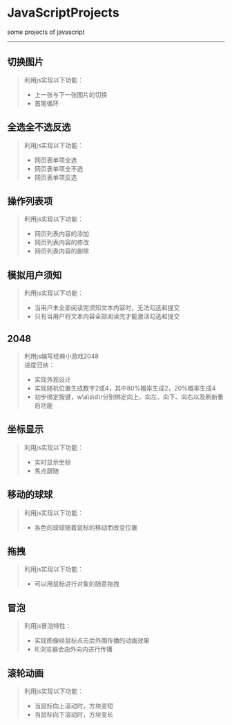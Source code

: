 # JavaScriptProjects
some projects of  javascript
***
## 切换图片
> 利用js实现以下功能：
> * 上一张与下一张图片的切换
> * 首尾循环
## 全选全不选反选
> 利用js实现以下功能：   
> * 网页表单项全选
> * 网页表单项全不选
> * 网页表单项反选
## 操作列表项
> 利用js实现以下功能：   
> * 网页列表内容的添加
> * 网页列表内容的修改
> * 网页列表内容的删除
## 模拟用户须知
> 利用js实现以下功能：   
> * 当用户未全部阅读完须知文本内容时，无法勾选和提交   
> * 只有当用户将文本内容全部阅读完才能激活勾选和提交
## 2048
> 利用js编写经典小游戏2048   
> 进度归纳：
> * 实现外观设计
> * 实现随机位置生成数字2或4，其中80%概率生成2，20%概率生成4
> * 初步绑定按键，w\a\s\d\r分别绑定向上、向左、向下、向右以及刷新重启功能
## 坐标显示
> 利用js实现以下功能：  
> * 实时显示坐标  
> * 焦点跟随
## 移动的球球
> 利用js实现以下功能：
> * 各色的球球随着鼠标的移动而改变位置
## 拖拽
> 利用js实现以下功能：
> * 可以用鼠标进行对象的随意拖拽
## 冒泡
> 利用js冒泡特性：
> * 实现图像经鼠标点击后外围传播的动画效果
> * IE浏览器会由外向内进行传播
## 滚轮动画
> 利用js实现以下功能：
> * 当鼠标向上滚动时，方块变短
> * 当鼠标向下滚动时，方块变长